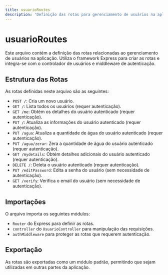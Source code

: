 ```yaml
---
title: usuarioRoutes
description: 'Definição das rotas para gerenciamento de usuários na aplicação.'
---
```


# usuarioRoutes

Este arquivo contém a definição das rotas relacionadas ao gerenciamento de usuários na aplicação. Utiliza o framework Express para criar as rotas e integra-se com o controlador de usuários e middleware de autenticação.

## Estrutura das Rotas

As rotas definidas neste arquivo são as seguintes:

- `POST /`: Cria um novo usuário.
- `GET /`: Lista todos os usuários (requer autenticação).
- `GET /me`: Obtém os detalhes do usuário autenticado (requer autenticação).
- `PUT /`: Atualiza as informações do usuário autenticado (requer autenticação).
- `PUT /agua`: Atualiza a quantidade de água do usuário autenticado (requer autenticação).
- `PUT /agua/zerar`: Zera a quantidade de água do usuário autenticado (requer autenticação).
- `GET /mydetails`: Obtém detalhes adicionais do usuário autenticado (requer autenticação).
- `DELETE /`: Deleta o usuário autenticado (requer autenticação).
- `PUT /editPassword`: Edita a senha do usuário (sem necessidade de autenticação).
- `GET /verify`: Verifica o email do usuário (sem necessidade de autenticação).

## Importações

O arquivo importa os seguintes módulos:

- `Router` do Express para definir as rotas.
- `controller` do `UsuarioController` para manipulação das requisições.
- `authMiddleware` para proteger as rotas que requerem autenticação.

## Exportação

As rotas são exportadas como um módulo padrão, permitindo que sejam utilizadas em outras partes da aplicação.